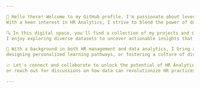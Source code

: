 ```yaml
---

👋 Hello there! Welcome to my GitHub profile. I'm passionate about leveraging data-driven insights to optimize human resources practices and drive organizational success. 
With a keen interest in HR Analytics, I strive to blend the power of data science with the intricacies of human behavior to enhance talent acquisition, retention, and development strategies.

🔍 In this digital space, you'll find a collection of my projects and contributions related to HR Analytics. From predictive modeling for employee churn to sentiment analysis of performance reviews, 
I enjoy exploring diverse datasets to uncover actionable insights that empower HR professionals and business leaders to make informed decisions.

💼 With a background in both HR management and data analytics, I bring a unique perspective to the intersection of people and data. Whether it's optimizing recruitment processes, 
designing personalized learning pathways, or fostering a culture of diversity and inclusion, I believe in harnessing the power of data to drive positive change within organizations.

📈 Let's connect and collaborate to unlock the potential of HR Analytics together. Feel free to explore my projects, share your insights, 
or reach out for discussions on how data can revolutionize HR practices and elevate organizational performance.

---
```


